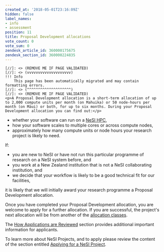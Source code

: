 ```yaml
---
created_at: '2018-05-01T23:16:09Z'
hidden: false
label_names:
- info
- assessment
position: 11
title: Proposal Development allocations
vote_count: 0
vote_sum: 0
zendesk_article_id: 360000175675
zendesk_section_id: 360000224835
---
```



    [//]: <> (REMOVE ME IF PAGE VALIDATED)
    [//]: <> (vvvvvvvvvvvvvvvvvvvv)
    !!! Info
        This page has been automatically migrated and may contain formatting errors.
    [//]: <> (^^^^^^^^^^^^^^^^^^^^)
    [//]: <> (REMOVE ME IF PAGE VALIDATED)
    <p>A Proposal Development allocation is a short-term allocation of up to 2,000 compute units per month (on Mahuika) or 50 node-hours per month (on Māui) or both, for up to six months. During your Proposal Development allocation you can find out:</p>
<ul>
<li>whether your software can run on a <a href="https://support.nesi.org.nz/hc/articles/360000175735">NeSI HPC</a>,</li>
<li>how your software scales to multiple cores or across compute nodes,</li>
<li>approximately how many compute units or node hours your research project is likely to need.</li>
</ul>
<p>If:</p>
<ul>
<li>you are new to NeSI or have not run this particular programme of research on a NeSI system before, and</li>
<li>you work at a New Zealand institution that is not a NeSI collaborating institution, and</li>
<li>we decide that your workflow is likely to be a good technical fit for our facilities,</li>
</ul>
<p>it is likely that we will initially award your research programme a Proposal Development allocation.</p>
<p>Once you have completed your Proposal Development allocation, you are welcome to apply for a further allocation. If you are successful, the project's next allocation will be from another of the <a href="https://support.nesi.org.nz/hc/en-gb/articles/360000925176" target="_blank" rel="noopener">allocation classes</a>.</p>
<p>The <a href="https://support.nesi.org.nz/hc/articles/360000202136">How Applications are Reviewed</a> section provides additional important information for applicants.</p>
<p>To learn more about NeSI Projects, and to apply please review the content of the section entitled <a href="https://support.nesi.org.nz/hc/articles/360000174976">Applying for a NeSI Project</a>.</p>
<p> </p>